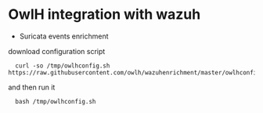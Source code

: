 # OwlH integration with wazuh 
- Suricata events enrichment

download configuration script

```
  curl -so /tmp/owlhconfig.sh https://raw.githubusercontent.com/owlh/wazuhenrichment/master/owlhconfig.sh
```

and then run it

```
  bash /tmp/owlhconfig.sh
```
